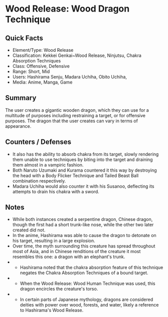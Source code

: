# Wood Release: Wood Dragon Technique

## Quick Facts
- Element/Type: Wood Release
- Classification: Kekkei Genkai~Wood Release, Ninjutsu, Chakra Absorption Techniques
- Class: Offensive, Defensive
- Range: Short, Mid
- Users: Hashirama Senju, Madara Uchiha, Obito Uchiha,
- Media: Anime, Manga, Game

## Summary
The user creates a gigantic wooden dragon, which they can use for a multitude of purposes including restraining a target, or for offensive purposes. The dragon that the user creates can vary in terms of appearance.

## Counters / Defenses
- It also has the ability to absorb chakra from its target, slowly rendering them unable to use techniques by biting into the target and draining them almost in a vampiric fashion.
- Both Naruto Uzumaki and Kurama countered it this way by destroying the head with a Body Flicker Technique and Tailed Beast Ball combination respectively.
- Madara Uchiha would also counter it with his Susanoo, deflecting its attempts to drain his chakra with a sword.

## Notes
- While both instances created a serpentine dragon, Chinese dragon, though the first had a short trunk-like nose, while the other two later created did not.
- In the anime, Hashirama was able to cause the dragon to detonate on his target, resulting in a large explosion.
- Over time, the myth surrounding this creature has spread throughout most of Asia, and in Chinese renditions of the creature it most resembles this one: a dragon with an elephant's trunk.
- * Hashirama noted that the chakra absorption feature of this technique negates the Chakra Absorption Techniques of a bound target.
- * When the Wood Release: Wood Human Technique was used, this dragon encircles the creature's torso.
- * In certain parts of Japanese mythology, dragons are considered deities with power over wood, forests, and water, likely a reference to Hashirama's Wood Release.
